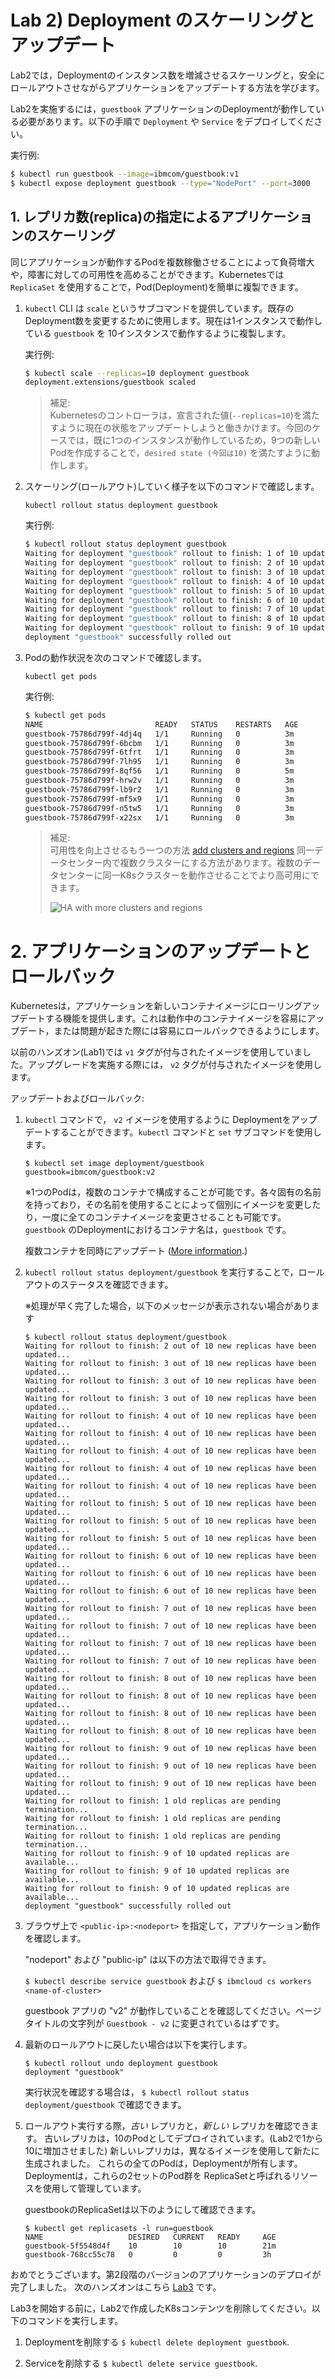 # Lab 2) Deployment のスケーリングとアップデート

Lab2では，Deploymentのインスタンス数を増減させるスケーリングと，安全にロールアウトさせながらアプリケーションをアップデートする方法を学びます。 

Lab2を実施するには，`guestbook` アプリケーションのDeploymentが動作している必要があります。以下の手順で `Deployment` や `Service` をデプロイしてください。

実行例:

```bash
$ kubectl run guestbook --image=ibmcom/guestbook:v1
$ kubectl expose deployment guestbook --type="NodePort" --port=3000
```

## 1. レプリカ数(replica)の指定によるアプリケーションのスケーリング
同じアプリケーションが動作するPodを複数稼働させることによって負荷増大や，障害に対しての可用性を高めることができます。Kubernetesでは `ReplicaSet` を使用することで，Pod(Deployment)を簡単に複製できます。

1. `kubectl` CLI は `scale` というサブコマンドを提供しています。既存のDeployment数を変更するために使用します。現在は1インスタンスで動作している `guestbook` を 10インスタンスで動作するように複製します。

    実行例:

    ```bash
    $ kubectl scale --replicas=10 deployment guestbook
    deployment.extensions/guestbook scaled
    ```

   >補足:  
   > Kubernetesのコントローラは，宣言された値(`--replicas=10`)を満たすように現在の状態をアップデートしようと働きかけます。今回のケースでは，既に1つのインスタンスが動作しているため，9つの新しいPodを作成することで，`desired state (今回は10)` を満たすように動作します。

2. スケーリング(ロールアウト)していく様子を以下のコマンドで確認します。

    `kubectl rollout status deployment guestbook`

    実行例:

    ```bash
    $ kubectl rollout status deployment guestbook
    Waiting for deployment "guestbook" rollout to finish: 1 of 10 updated replicas are available...
    Waiting for deployment "guestbook" rollout to finish: 2 of 10 updated replicas are available...
    Waiting for deployment "guestbook" rollout to finish: 3 of 10 updated replicas are available...
    Waiting for deployment "guestbook" rollout to finish: 4 of 10 updated replicas are available...
    Waiting for deployment "guestbook" rollout to finish: 5 of 10 updated replicas are available...
    Waiting for deployment "guestbook" rollout to finish: 6 of 10 updated replicas are available...
    Waiting for deployment "guestbook" rollout to finish: 7 of 10 updated replicas are available...
    Waiting for deployment "guestbook" rollout to finish: 8 of 10 updated replicas are available...
    Waiting for deployment "guestbook" rollout to finish: 9 of 10 updated replicas are available...
    deployment "guestbook" successfully rolled out
    ```

3. Podの動作状況を次のコマンドで確認します。

    `kubectl get pods`

    実行例:

    ```bash
    $ kubectl get pods
    NAME                         READY   STATUS    RESTARTS   AGE
    guestbook-75786d799f-4dj4q   1/1     Running   0          3m
    guestbook-75786d799f-6bcbm   1/1     Running   0          3m
    guestbook-75786d799f-6tfrt   1/1     Running   0          3m
    guestbook-75786d799f-7lh95   1/1     Running   0          3m
    guestbook-75786d799f-8qf56   1/1     Running   0          5m
    guestbook-75786d799f-hrw2v   1/1     Running   0          3m
    guestbook-75786d799f-lb9r2   1/1     Running   0          3m
    guestbook-75786d799f-mf5x9   1/1     Running   0          3m
    guestbook-75786d799f-n5tw5   1/1     Running   0          3m
    guestbook-75786d799f-x22sx   1/1     Running   0          3m
    ```

    >補足:  
    > 可用性を向上させるもう一つの方法
    > [add clusters and regions](https://console.bluemix.net/docs/containers/cs_planning.html#cs_planning_cluster_config)
    > 同一データセンター内で複数クラスターにする方法があります。複数のデータセンターに同一K8sクラスターを動作させることでより高可用にできます。
    > 
    > ![HA with more clusters and regions](images/cluster_ha_roadmap.png)

# 2. アプリケーションのアップデートとロールバック
Kubernetesは，アプリケーションを新しいコンテナイメージにローリングアップデートする機能を提供します。これは動作中のコンテナイメージを容易にアップデート，または問題が起きた際には容易にロールバックできるようにします。

以前のハンズオン(Lab1)では `v1` タグが付与されたイメージを使用していました。アップグレードを実施する際には， `v2` タグが付与されたイメージを使用します。

アップデートおよびロールバック:
1. `kubectl` コマンドで， `v2` イメージを使用するように Deploymentをアップデートすることができます。`kubectl` コマンドと `set` サブコマンドを使用します。

    ```$ kubectl set image deployment/guestbook guestbook=ibmcom/guestbook:v2```

   ※1つのPodは，複数のコンテナで構成することが可能です。各々固有の名前を持っており，その名前を使用することによって個別にイメージを変更したり，一度に全てのコンテナイメージを変更させることも可能です。
   `guestbook` のDeploymentにおけるコンテナ名は，`guestbook` です。

    複数コンテナを同時にアップデート 
    ([More information](https://kubernetes.io/docs/user-guide/kubectl/kubectl_set_image/).)

2. `kubectl rollout status deployment/guestbook` を実行することで，ロールアウトのステータスを確認できます。
    
    ※処理が早く完了した場合，以下のメッセージが表示されない場合があります

   ```console
   $ kubectl rollout status deployment/guestbook
   Waiting for rollout to finish: 2 out of 10 new replicas have been updated...
   Waiting for rollout to finish: 3 out of 10 new replicas have been updated...
   Waiting for rollout to finish: 3 out of 10 new replicas have been updated...
   Waiting for rollout to finish: 3 out of 10 new replicas have been updated...
   Waiting for rollout to finish: 4 out of 10 new replicas have been updated...
   Waiting for rollout to finish: 4 out of 10 new replicas have been updated...
   Waiting for rollout to finish: 4 out of 10 new replicas have been updated...
   Waiting for rollout to finish: 4 out of 10 new replicas have been updated...
   Waiting for rollout to finish: 4 out of 10 new replicas have been updated...
   Waiting for rollout to finish: 5 out of 10 new replicas have been updated...
   Waiting for rollout to finish: 5 out of 10 new replicas have been updated...
   Waiting for rollout to finish: 5 out of 10 new replicas have been updated...
   Waiting for rollout to finish: 6 out of 10 new replicas have been updated...
   Waiting for rollout to finish: 6 out of 10 new replicas have been updated...
   Waiting for rollout to finish: 6 out of 10 new replicas have been updated...
   Waiting for rollout to finish: 7 out of 10 new replicas have been updated...
   Waiting for rollout to finish: 7 out of 10 new replicas have been updated...
   Waiting for rollout to finish: 7 out of 10 new replicas have been updated...
   Waiting for rollout to finish: 7 out of 10 new replicas have been updated...
   Waiting for rollout to finish: 8 out of 10 new replicas have been updated...
   Waiting for rollout to finish: 8 out of 10 new replicas have been updated...
   Waiting for rollout to finish: 8 out of 10 new replicas have been updated...
   Waiting for rollout to finish: 8 out of 10 new replicas have been updated...
   Waiting for rollout to finish: 9 out of 10 new replicas have been updated...
   Waiting for rollout to finish: 9 out of 10 new replicas have been updated...
   Waiting for rollout to finish: 9 out of 10 new replicas have been updated...
   Waiting for rollout to finish: 1 old replicas are pending termination...
   Waiting for rollout to finish: 1 old replicas are pending termination...
   Waiting for rollout to finish: 1 old replicas are pending termination...
   Waiting for rollout to finish: 9 of 10 updated replicas are available...
   Waiting for rollout to finish: 9 of 10 updated replicas are available...
   Waiting for rollout to finish: 9 of 10 updated replicas are available...
   deployment "guestbook" successfully rolled out
   ```

3. ブラウザ上で `<public-ip>:<nodeport>` を指定して，アプリケーション動作を確認します。

   "nodeport" および "public-ip" は以下の方法で取得できます。

   `$ kubectl describe service guestbook`
   および
   `$ ibmcloud cs workers <name-of-cluster>`

   guestbook アプリの "v2" が動作していることを確認してください。ページタイトルの文字列が `Guestbook - v2` に変更されているはずです。

4. 最新のロールアウトに戻したい場合は以下を実行します。

   ```console
   $ kubectl rollout undo deployment guestbook
   deployment "guestbook"
   ```

   実行状況を確認する場合は， `$ kubectl rollout status deployment/guestbook` で確認できます。
   
5. ロールアウト実行する際，*古い* レプリカと，*新しい* レプリカを確認できます。
   古いレプリカは，10のPodとしてデプロイされています。(Lab2で1から10に増加させました)
   新しいレプリカは，異なるイメージを使用して新たに生成されました。
   これらの全てのPodは，Deploymentが所有します。
   Deploymentは，これらの2セットのPod群を ReplicaSetと呼ばれるリソースを使用して管理しています。
   
   guestbookのReplicaSetは以下のようにして確認できます。
   
   ```console
   $ kubectl get replicasets -l run=guestbook
   NAME                   DESIRED   CURRENT   READY     AGE
   guestbook-5f5548d4f    10        10        10        21m
   guestbook-768cc55c78   0         0         0         3h
   ```

おめでとうございます。第2段階のバージョンのアプリケーションのデプロイが完了しました。
次のハンズオンはこちら [Lab3](../Lab3/README.md) です。

Lab3を開始する前に，Lab2で作成したK8sコンテンツを削除してください。以下のコマンドを実行します。

  1. Deploymentを削除する `$ kubectl delete deployment guestbook`.

  2. Serviceを削除する `$ kubectl delete service guestbook`.
  

